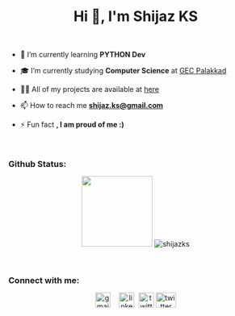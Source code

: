 <h1 align="center">Hi 👋, I'm Shijaz KS</h1>

<br>


- 🌱 I’m currently learning **PYTHON Dev**
-  🎓  I’m currently studying <b>Computer Science</b> at <a href="https://www.gecskp.ac.in">GEC Palakkad</a>

- 👨‍💻 All of my projects are available at [here](https://shijazks-portfolio.vercel.app/)

- 📫 How to reach me **shijaz.ks@gmail.com**

- ⚡ Fun fact **, I am proud of me :)**

<br>
<h3 style="margin-bottom:10px" align="left">Github Status:</h3>
<p align="center">
 <img height="140px" src="https://github-readme-stats-eight-theta.vercel.app/api?username=ShijazKS&show_icons=true&include_all_commits=true&count_private=true&theme=tokyonight"/>
<img src="https://github-readme-stats.vercel.app/api/top-langs?username=shijazks&show_icons=true&locale=en&layout=compact&theme=tokyonight" alt="shijazks" />
</p>

<br>
<h3 style="margin-bottom:10px" align="left">Connect with me:</h3>
<p align="center">
<a style="margin-right:13px" href="mailto:shijaz.ks@gmail.com" target="blank"><img align="center" src="https://cdn4.iconfinder.com/data/icons/social-media-logos-6/512/112-gmail_email_mail-64.png" alt="gmail" height="30" width="30" /></a>
<a style="margin-right:5px" href="https://in.linkedin.com/in/shijaz-ks-458ab31b7" target="blank"><img align="center" src="https://cdn1.iconfinder.com/data/icons/logotypes/32/square-linkedin-64.png" alt="linkedln" height="30" width="30" /></a>
<a href="#" target="blank"><img align="center" src="https://cdn3.iconfinder.com/data/icons/social-media-chamfered-corner/154/google_plus-64.png" alt="twitter" height="30" width="30" /></a>
<a href="https://twitter.com/hafizshijaz" target="blank"><img align="center" src="https://raw.githubusercontent.com/rahuldkjain/github-profile-readme-generator/master/src/images/icons/Social/twitter.svg" alt="twitter" height="30" width="40" /></a>
</p>

